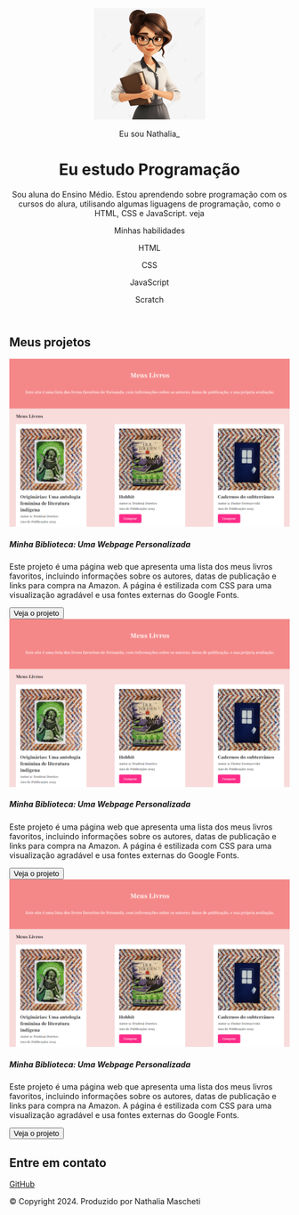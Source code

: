 <!DOCTYPE html>
<html lang="pt-br">

<head>
    <meta charset="UTF-8">
    <meta name="viewport" content="width=device-width, initial-scale=1.0">
    <link href="https://cdn.jsdelivr.net/npm/bootstrap@5.3.2/dist/css/bootstrap.min.css" rel="stylesheet">
    <link rel="stylesheet" href="style.css">
    <title>Meu portfólio</title>
</head>

<body>
    <header class="container text-center">
        <img src="img/avatar-perfil.png" alt="avatar da Nat" class="rounded-circle" width="200" height="200" srcset="">
        <p class="lead">Eu sou Nathalia_</p>
        <h1>Eu estudo Programação</h1>
        <p>Sou aluna do Ensino Médio. Estou aprendendo sobre programação com os cursos do alura, utilisando algumas liguagens de programação, como o HTML, CSS e JavaScript. veja </p>
        <p>Minhas habilidades</p>
        <div>
            <p class="badge bg-secondary">HTML</p>
            <p class="badge bg-secondary">CSS</p>
            <p class="badge bg-secondary">JavaScript</p>
            <p class="badge bg-secondary">Scratch</p>
        </div>
    </header>
    <main class="container mt-5">
        <h2>Meus projetos</h2>
        <div class="row">

<!-- Projeto 1 -->

<div class="col-md-4">
  <div class="card">
    <img
      src="img/projeto-1.png"
      class="card-img-top"
      alt="Imagem do projeto de biblioteca virtual"
    />
    <div class="card-body">
      <h5 class="card-title">Minha Biblioteca: Uma Webpage Personalizada</h5>
      <p class="card-text">
        Este projeto é uma página web que apresenta uma lista dos meus livros
        favoritos, incluindo informações sobre os autores, datas de publicação e
        links para compra na Amazon. A página é estilizada com CSS para uma
        visualização agradável e usa fontes externas do Google Fonts.
      </p>
      <button type="button" class="btn btn-link">Veja o projeto</button>
    </div>
  </div>
</div>

<!-- Projeto 2 -->

<div class="col-md-4">
  <div class="card">
    <img
      src="img/projeto-1.png"
      class="card-img-top"
      alt="Imagem do projeto de biblioteca virtual"
    />
    <div class="card-body">
      <h5 class="card-title">Minha Biblioteca: Uma Webpage Personalizada</h5>
      <p class="card-text">
        Este projeto é uma página web que apresenta uma lista dos meus livros
        favoritos, incluindo informações sobre os autores, datas de publicação e
        links para compra na Amazon. A página é estilizada com CSS para uma
        visualização agradável e usa fontes externas do Google Fonts.
      </p>
      <button type="button" class="btn btn-link">Veja o projeto</button>
    </div>
  </div>
</div>


<!-- Projeto 3 -->

<div class="col-md-4">
  <div class="card">
    <img
      src="img/projeto-1.png"
      class="card-img-top"
      alt="Imagem do projeto de biblioteca virtual"
    />
    <div class="card-body">
      <h5 class="card-title">Minha Biblioteca: Uma Webpage Personalizada</h5>
      <p class="card-text">
        Este projeto é uma página web que apresenta uma lista dos meus livros
        favoritos, incluindo informações sobre os autores, datas de publicação e
        links para compra na Amazon. A página é estilizada com CSS para uma
        visualização agradável e usa fontes externas do Google Fonts.
      </p>
      <button type="button" class="btn btn-link">Veja o projeto</button>
    </div>
  </div>
</div>
  </div>
    </main>
    <footer class="container">
 <h2>Entre em contato</h2>
    <div>
        <a href="https://github.com/femascheti">GitHub</a>
    </div>
    <p class="my-5 text-center">© Copyright 2024. Produzido por Nathalia Mascheti</p>
</footer>
</body>

</html>